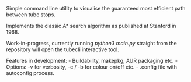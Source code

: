 Simple command line utility to visualise the guaranteed most efficient path between tube stops.

Implements the classic A* search algorithm as published at Stanford in 1968.

Work-in-progress, currently running *python3 main.py* straight from the repository will open the tubecli interactive tool.

Features in development:
    - Buildability, makepkg, AUR packaging etc.
    - Options: -v for verbosity, -c / -b for colour on/off etc.
    - .config file with autoconfig process.
